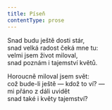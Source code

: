 ```yaml
---
title: Píseň
contentType: prose
---
```


Snad budu ještě dosti stár,  
snad velká radost čeká mne tu:  
velmi jsem život miloval,  
snad poznám i tajemství květů.

Horoucně miloval jsem svět:  
což bude-li ještě — kdož to ví? —  
mi přáno z dáli uvidět  
snad také i květy tajemství?
